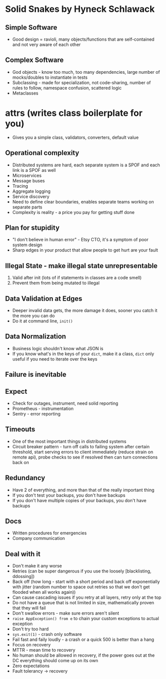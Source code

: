 # Solid Snakes by Hyneck Schlawack
## Simple Software
 * Good design = ravioli, many objects/functions that are self-contained and not very aware of each other
## Complex Software
 * God objects - know too much, too many dependencies, large number of mocks/doubles to instantiate in tests
 * Subclassing - made for specialization, not code-sharing, number of rules to follow, namespace confusion, scattered logic
 * Metaclasses
# attrs (writes class boilerplate for you)
 * Gives you a simple class, validators, converters, default value
## Operational complexity
 * Distributed systems are hard, each separate system is a SPOF and each link is a SPOF as well
 * Microservices
  * Message buses
  * Tracing
  * Aggregate logging
  * Service discovery
 * Need to define clear boundaries, enables separate teams working on separate parts
 * Complexity is reality - a price you pay for getting stuff done
## Plan for stupidity
 * "I don't believe in human error" - Etsy CTO, it's a symptom of poor system design
 * Sharp edges in your product that allow people to get hurt are your fault
## Illegal State - make illegal state unrepresentable
 1. Valid after init (lots of if statements in classes are a code smell)
 2. Prevent them from being mutated to illegal
## Data Validation at Edges
 * Deeper invalid data gets, the more damage it does, sooner you catch it the more you can do
 * Do it at command line, `init()`
## Data Normalization
 * Business logic shouldn't know what JSON is
 * If you know what's in the keys of your `dict`, make it a class, `dict` only useful if you need to iterate over the keys
## Failure is inevitable
## Expect
 * Check for outages, instrument, need solid reporting
 * Prometheus - instrumentation
 * Sentry - error reporting
## Timeouts
 * One of the most important things in distributed systems
 * Circuit breaker pattern - turn off calls to failing system after certain threshold, start serving errors to client immediately (reduce strain on remote api), probe checks to see if resolved then can turn connections back on
## Redundancy
 * Have 2 of everything, and more than that of the really important thing
 * If you don't test your backups, you don't have backups
 * If you don't have multiple copies of your backups, you don't have backups
## Docs
 * Written procedures for emergencies
 * Company communication
## Deal with it
 * Don't make it any worse
 * Retries (can be super dangerous if you use the loosely [blacklisting, ddossing])
 * Back off (how long - start with a short period and back off exponentially with jitter (random number to space out retries so that we don't get flooded when all works again))
  * Can cause cascading issues if you retry at all layers, retry only at the top
  * Do not have a queue that is not limited in size, mathematically proven that they will fail
 * Don't swallow errors - make sure errors aren't silent
  * `raise AppException() from e` to chain your custom exceptions to actual exception
 * Don't try too hard
  * `sys.exit(1)` - crash only software
 * Fail fast and faily loudly - a crash or a quick 500 is better than a hang
 * Focus on recovery
  * MTTR - mean time to recovery
  * No human should be allowed in recovery, if the power goes out at the DC everything should come up on its own
 * Zero expectations
 * Fault tolerancy -> recovery
